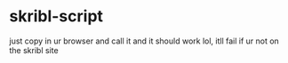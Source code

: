# skribl-script

just copy in ur browser and call it and it should work lol, itll fail if ur not on the skribl site
